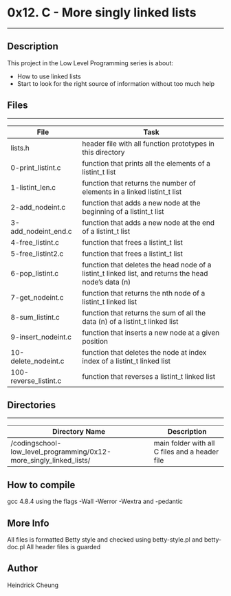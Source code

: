 # 0x12. C - More singly linked lists
---
## Description

This project in the Low Level Programming series is about:
* How to use linked lists
* Start to look for the right source of information without too much help

## Files
---
File|Task
---|---
lists.h | header file with all function prototypes in this directory
0-print_listint.c | function that prints all the elements of a listint_t list
1-listint_len.c | function that returns the number of elements in a linked listint_t list
2-add_nodeint.c | function that adds a new node at the beginning of a listint_t list
3-add_nodeint_end.c |  function that adds a new node at the end of a listint_t list
4-free_listint.c | function that frees a listint_t list
5-free_listint2.c | function that frees a listint_t list
6-pop_listint.c | function that deletes the head node of a listint_t linked list, and returns the head node’s data (n)
7-get_nodeint.c | function that returns the nth node of a listint_t linked list
8-sum_listint.c | function that returns the sum of all the data (n) of a listint_t linked list
9-insert_nodeint.c | function that inserts a new node at a given position
10-delete_nodeint.c | function that deletes the node at index index of a listint_t linked list
100-reverse_listint.c | function that reverses a listint_t linked list

## Directories
---
Directory Name | Description
---|---
/codingschool-low_level_programming/0x12-more_singly_linked_lists/ | main folder with all C files and a header file

## How to compile
gcc 4.8.4 using the flags -Wall -Werror -Wextra and -pedantic

## More Info
All files is formatted Betty style and checked using betty-style.pl and betty-doc.pl
All header files is guarded

## Author
Heindrick Cheung